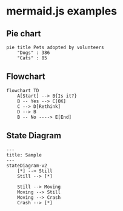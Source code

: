 # mermaid.js examples

## Pie chart

```mermaid
pie title Pets adopted by volunteers
    "Dogs" : 386
    "Cats" : 85
```

## Flowchart

```mermaid
flowchart TD
    A[Start] --> B{Is it?}
    B -- Yes --> C[OK]
    C --> D[Rethink]
    D --> B
    B -- No ----> E[End]
```   

## State Diagram

```mermaid
---
title: Sample
---
stateDiagram-v2
    [*] --> Still
    Still --> [*]

    Still --> Moving
    Moving --> Still
    Moving --> Crash
    Crash --> [*]
```
